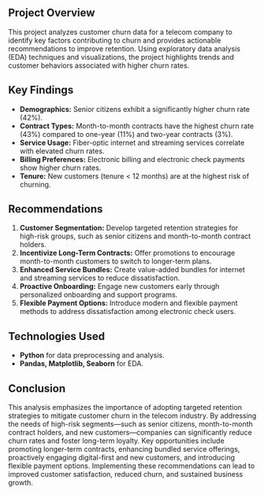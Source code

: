 ## Project Overview
This project analyzes customer churn data for a telecom company to identify key factors contributing to churn and provides actionable recommendations to improve retention. Using exploratory data analysis (EDA) techniques and visualizations, the project highlights trends and customer behaviors associated with higher churn rates.

## Key Findings
- **Demographics:** Senior citizens exhibit a significantly higher churn rate (42%).
- **Contract Types:** Month-to-month contracts have the highest churn rate (43%) compared to one-year (11%) and two-year contracts (3%).
- **Service Usage:** Fiber-optic internet and streaming services correlate with elevated churn rates.
- **Billing Preferences:** Electronic billing and electronic check payments show higher churn rates.
- **Tenure:** New customers (tenure < 12 months) are at the highest risk of churning.

## Recommendations
1. **Customer Segmentation:** Develop targeted retention strategies for high-risk groups, such as senior citizens and month-to-month contract holders.
2. **Incentivize Long-Term Contracts:** Offer promotions to encourage month-to-month customers to switch to longer-term plans.
3. **Enhanced Service Bundles:** Create value-added bundles for internet and streaming services to reduce dissatisfaction.
4. **Proactive Onboarding:** Engage new customers early through personalized onboarding and support programs.
5. **Flexible Payment Options:** Introduce modern and flexible payment methods to address dissatisfaction among electronic check users.

## Technologies Used
- **Python** for data preprocessing and analysis.
- **Pandas, Matplotlib, Seaborn** for EDA.

## Conclusion
This analysis emphasizes the importance of adopting targeted retention strategies to mitigate customer churn in the telecom industry. By addressing the needs of high-risk segments—such as senior citizens, month-to-month contract holders, and new customers—companies can significantly reduce churn rates and foster long-term loyalty.
Key opportunities include promoting longer-term contracts, enhancing bundled service offerings, proactively engaging digital-first and new customers, and introducing flexible payment options. Implementing these recommendations can lead to improved customer satisfaction, reduced churn, and sustained business growth.
